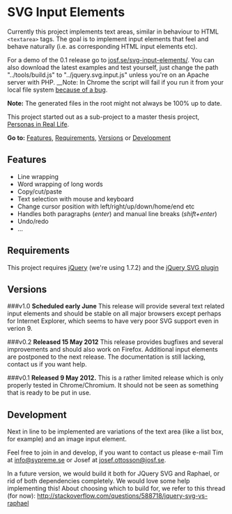 SVG Input Elements
==================

Currently this project implements text areas, similar in behaviour to HTML 
`<textarea>` tags. The goal is to implement input elements that feel and 
behave naturally (i.e. as corresponding HTML input elements etc). 

For a demo of the 0.1 release go to 
[josf.se/svg-input-elements/](http://josf.se/svg-input-elements/). You can 
also download the latest examples and test yourself, just change the path 
"../tools/build.js" to "../jquery.svg.input.js" unless you're on an Apache 
server with PHP. __Note: In Chrome the script will fail if you run it from 
your local file system 
[because of a bug](http://code.google.com/p/chromium/issues/detail?id=49001). 

__Note:__ The generated files in the root might not always be 100% up to 
date. 

This project started out as a sub-project to a master thesis project, 
[Personas in Real Life](http://personasinreallife.tumblr.com).

__Go to:__ [Features](#features-), [Requirements](#requirements), 
[Versions](#versions) or [Development](#development)

Features 
--------
* Line wrapping
* Word wrapping of long words
* Copy/cut/paste
* Text selection with mouse and keyboard
* Change cursor position with left/right/up/down/home/end etc
* Handles both paragraphs (_enter_) and manual line breaks (_shift+enter_)
* Undo/redo
* ...

Requirements
------------
This project requires [jQuery](http://docs.jquery.com/Downloading_jQuery) 
(we're using 1.7.2) and the 
[jQuery SVG plugin](http://keith-wood.name/svg.html)

Versions
--------
###v1.0
__Scheduled early June__ This release will provide several text related input
elements and should be stable on all major browsers except perhaps for 
Internet Explorer, which seems to have very poor SVG support even in verion 9. 

###v0.2
__Released 15 May 2012__ This release provides bugfixes and several 
improvements and should also work on Firefox. Additional input elements are 
postponed to the next release. The documentation is still lacking, contact us 
if you want help. 

###v0.1
__Released 9 May 2012.__ This is a rather limited release which is only 
properly tested in Chrome/Chromium. It should not be seen as something that is
ready to be put in use.

Development
-----------
Next in line to be implemented are variations of the text area (like a list 
box, for example) and an image input element. 

Feel free to join in and develop, if you want to contact us please e-mail 
Tim at [info@sypreme.se](mailto:info@sypreme.se) or Josef at 
[josef.ottosson@josf.se](mailto:josef.ottosson@josf.se). 

In a future version, we would build it both for JQuery SVG and Raphael, or 
rid of both dependencies completely. We would love some help implementing 
this! About choosing which to build for, we refer to this thread (for now):
http://stackoverflow.com/questions/588718/jquery-svg-vs-raphael